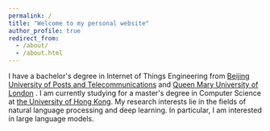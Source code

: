 ```yaml
---
permalink: /
title: "Welcome to my personal website"
author_profile: true
redirect_from: 
  - /about/
  - /about.html
---
```


I have a bachelor's degree in Internet of Things Engineering from [Beijing University of Posts and Telecommunications](https://www.bupt.edu.cn/) and [Queen Mary University of London](https://www.qmul.ac.uk/) . I am currently studying for a master's degree in Computer Science at [the University of Hong Kong](https://www.hku.hk/). My research interests lie in the fields of natural language processing and deep learning. In particular, I am interested in large language models.

